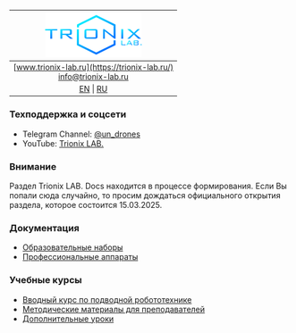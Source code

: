 | ![logo](/logo_nav.png) |
| :---: |
| [www.trionix-lab.ru](https://trionix-lab.ru/) <br/> [info@trionix-lab.ru](mailto:info@trionix-lab.ru) |
| [EN](README.md) \| [RU](README_RU.md) |

### Техподдержка и соцсети
* Telegram Channel: [@un_drones](https://t.me/un_drones)
* YouTube: [Trionix LAB.](https://www.youtube.com/@trionixlab)

### Внимание

Раздел Trionix LAB. Docs находится в процессе формирования. Если Вы попали сюда случайно, то просим дождаться официального открытия раздела, которое состоится 15.03.2025.

### Документация
* [Образовательные наборы](/documentation/kids/index_RU.md)
* [Профессиональные аппараты](/documentation/prof/index_RU.md)

### Учебные курсы
* [Вводный курс по подводной робототехнике](/documentation/school/begin/index_RU.md)
* [Методические материалы для преподавателей](/documentation/school/teachers/index_RU.md)
* [Дополнительные уроки](/documentation/lessons/index_RU.md)
<!--Страницы проектов-->